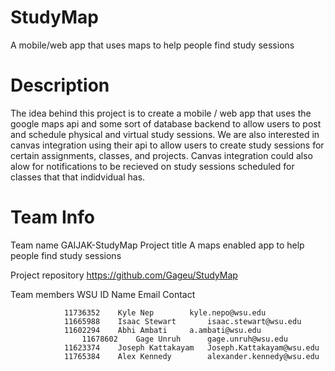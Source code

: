 # StudyMap
A mobile/web app that uses maps to help people find study sessions

# Description
The idea behind this project is to create a mobile / web app that uses the google maps api and some sort of database backend to allow
users to post and schedule physical and virtual study sessions. We are also interested in canvas integration using their api to allow users 
to create study sessions for certain assignments, classes, and projects. Canvas integration could also alow for notifications to be recieved
on study sessions scheduled for classes that that indidvidual has.


# Team Info
Team name	GAIJAK-StudyMap
Project title 	A maps enabled app to help people find study sessions

Project repository	https://github.com/Gageu/StudyMap

Team members	WSU ID	  Name	        Email	Contact

	        	11736352	Kyle Nep		kyle.nepo@wsu.edu
             	11665988	Isaac Stewart		isaac.stewart@wsu.edu
            	11602294	Abhi Ambati	  	a.ambati@wsu.edu
                	11678602	Gage Unruh		gage.unruh@wsu.edu
            	11623374	Joseph Kattakayam	Joseph.Kattakayam@wsu.edu
	       		11765384	Alex Kennedy		alexander.kennedy@wsu.edu


